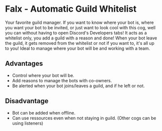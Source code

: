 # Falx - Automatic Guild Whitelist

Your favorite guild manager.
If you want to know where your bot is, where you want your bot to be invited, or just want to look cool with this cog, well you can without having to open Discord's Developers tabs!
It acts as a whitelist only, you add a guild with a reason and done!
When your bot leave the guild, it gets removed from the whitelist or not if you want to, it's all up to you! Ideal to manage where your bot will be and working with a team.

## Advantages

- Control where your bot will be.
- Add reasons to manage the bots with co-owners.
- Be alerted when your bot joins/leaves a guild, and if he left or not.

## Disadvantage

- Bot can be added when offline.
- Can use ressources even when not staying in guild. (Other cogs can be using listeners)
